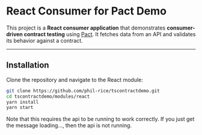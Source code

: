 # React Consumer for Pact Demo

This project is a **React consumer application** that demonstrates **consumer-driven contract testing** using [Pact](https://pact.io). It fetches data from an API and validates its behavior against a contract.

---

## Installation

Clone the repository and navigate to the React module:

```bash
git clone https://github.com/phil-rice/tscontractdemo.git
cd tscontractdemo/modules/react
yarn install
yarn start
```

Note that this requires the api to be running to work correctly. If you just get the message loading...,
then the api is not running.